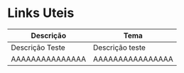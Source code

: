 # Links Uteis

|Descrição|Tema|
|---------------|----------------|
|Descrição Teste| Descrição teste|
|AAAAAAAAAAAAAAA|AAAAAAAAAAAAAAAA|